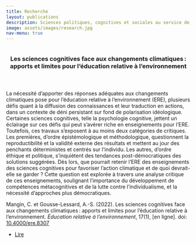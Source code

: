 ```yaml
---
title: Recherche
layout: publications
description: Sciences politiques, cognitives et sociales au service de la compréhension de la post-vérité, la polarisation et la désinformation
image: assets/images/research.jpg
nav-menu: true
---
```


<!-- Main -->
<div id="main">

<!-- Two -->
<section id="two" class="spotlights">
	<section>
		<a href="https://doi.org/10.4000/ere.8307" class="image">
			<img src="{% link assets/images/ere.jpg %}" alt="" data-position="center center" />
		</a>
		<div class="content">
			<div class="inner">
				<header class="major">
					<h3>Les sciences cognitives face aux changements climatiques : apports et limites pour l’éducation relative à l’environnement</h3>
				</header>
				<p>La nécessité d’apporter des réponses adéquates aux changements climatiques pose pour l’éducation relative à l’environnement (ERE), plusieurs défis quant à la diffusion des connaissances et leur traduction en actions, dans un contexte de déni persistant sur fond de polarisation idéologique. Certaines sciences cognitives, telle la psychologie cognitive, jettent un éclairage sur ces défis qui peut s’avérer riche en enseignements pour l’ERE. Toutefois, ces travaux s’exposent à au moins deux catégories de critiques. Les premières, d’ordre épistémologique et méthodologique, questionnent la reproductibilité et la validité externe des résultats et mettent au jour des penchants déterministes et centrés sur l’individu. Les autres, d’ordre éthique et politique, s’inquiètent des tendances post-démocratiques des solutions suggérées. Dès lors, que pourrait retenir l’ERE des enseignements des sciences cognitives pour favoriser l’action climatique et de quoi devrait-elle se garder ? Cette question est explorée à travers une analyse critique de ces enseignements, soulignant l’importance du développement de compétences métacognitives et de la lutte contre l’individualisme, et la nécessité d’approches plus démocratiques.</p>
				<p>Mangin, C. et Gousse-Lessard, A.-S. (2022). Les sciences cognitives face aux changements climatiques : apports et limites pour l’éducation relative à l’environnement. <i>Éducation relative à l’environnement</i>, 17(1), [en ligne]. doi: <a href="https://doi.org/10.4000/ere.8307">10.4000/ere.8307</a></p>
				<ul class="actions">
					<li><a href="https://doi.org/10.4000/ere.8307" class="button next" target="_blank">Lire</a></li>
				</ul>
			</div>
		</div>
	</section>
</section>

</div>
